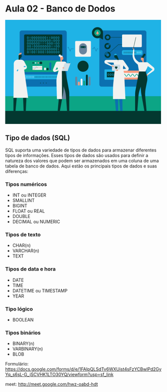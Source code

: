 # Aula 02 - Banco de Dodos

<!-- ![alt text](90222.gif) -->
<img src="90222.gif" width="500" />

## Tipo de dados (SQL)

SQL suporta uma variedade de tipos de dados para armazenar diferentes tipos de informações. Esses tipos de dados são usados para definir a natureza dos valores que podem ser armazenados em uma coluna de uma tabela de banco de dados. Aqui estão os principais tipos de dados e suas diferenças:

### Tipos numéricos

- INT ou INTEGER
- SMALLINT
- BIGINT
- FLOAT ou REAL
- DOUBLE
- DECIMAL ou NUMERIC

### Tipos de texto

- CHAR(n)
- VARCHAR(n)
- TEXT

### Tipos de data e hora

- DATE
- TIME
- DATETIME ou TIMESTAMP
- YEAR

### Tipo lógico

- BOOLEAN

### Tipos binários
- BINARY(n) 
- VARBINARY(n) 
- BLOB







































Formulário: https://docs.google.com/forms/d/e/1FAIpQLSdTv6WXUist4sFzYCBwlPd2GyYq_s6sL-G_jSCVHK1LTO30YQ/viewform?usp=sf_link


meet: http://meet.google.com/hwz-oabd-hdt